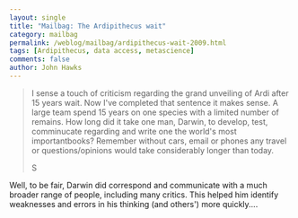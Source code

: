 ```yaml
---
layout: single 
title: "Mailbag: The Ardipithecus wait" 
category: mailbag
permalink: /weblog/mailbag/ardipithecus-wait-2009.html
tags: [Ardipithecus, data access, metascience] 
comments: false 
author: John Hawks 
---
```


<blockquote>I sense a touch of criticism regarding the grand unveiling of Ardi after 15 years wait. Now I've completed that sentence it makes sense. A large team spend 15 years on one species with a limited number of remains. How long did it take one man, Darwin, to develop, test, comminucate regarding and write one the world's most importantbooks? Remember without cars, email or phones any travel or questions/opinions would take considerably longer than today.

S</blockquote>

Well, to be fair, Darwin did correspond and communicate with a much broader range of people, including many critics. This helped him identify weaknesses and errors in his thinking (and others') more quickly....

